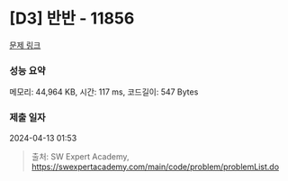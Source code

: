 # [D3] 반반 - 11856 

[문제 링크](https://swexpertacademy.com/main/code/problem/problemDetail.do?contestProbId=AXjS1GXqZ8gDFATi) 

### 성능 요약

메모리: 44,964 KB, 시간: 117 ms, 코드길이: 547 Bytes

### 제출 일자

2024-04-13 01:53



> 출처: SW Expert Academy, https://swexpertacademy.com/main/code/problem/problemList.do